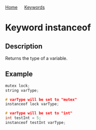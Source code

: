 [Home](https://github.com/puckowski/concert7) <span>&emsp;</span> [Keywords](https://github.com/puckowski/concert7/keywords.html)

# Keyword instanceof

## Description

Returns the type of a variable.

## Example

```cpp
mutex lock;
string varType;

# varType will be set to "mutex"
instanceof lock varType;

# varType will be set to "int"
int testInt = 5;
instanceof testInt varType;
```
